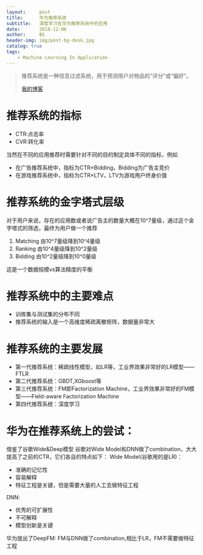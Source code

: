 ```yaml
---
layout:     post
title:      华为推荐系统
subtitle:   深度学习在华为推荐系统中的应用
date:       2018-12-06
author:     BS
header-img: img/post-bg-desk.jpg
catalog: true
tags:
    - Machine Learning In Application
---
```


> 推荐系统是一种信息过滤系统，用于预测用户对物品的“评分”或“偏好”。
> 
> [我的博客](http://bishengsjtu.github.io)

# 推荐系统的指标
- CTR:点击率
- CVR:转化率

当然在不同的应用推荐时需要针对不同的目的制定具体不同的指标，例如
- 在广告推荐系统中，指标为CTR×Bidding，Bidding为广告主竞价
- 在游戏推荐系统中，指标为CTR×LTV，LTV为游戏用户终身价值

# 推荐系统的金字塔式层级
对于用户来说，存在的应用数或者说广告主的数量大概在10^7量级，通过这个金字塔式的筛选，最终为用户做一个推荐

1. Matching 由10^7量级降到10^4量级
2. Ranking  由10^4量级降到10^2量级
3. Bidding  由10^2量级降到10^0量级

这是一个数据规模vs算法精度的平衡

# 推荐系统中的主要难点

- 训练集与测试集的分布不同
- 推荐系统的输入是一个高维度稀疏离散矩阵，数据量非常大

# 推荐系统的主要发展

- 第一代推荐系统：稀疏线性模型，如LR等，工业界效果非常好的LR模型——FTLR
- 第二代推荐系统：GBDT,XGboost等
- 第三代推荐系统：FM即Factorization Machine，工业界效果非常好的FM模型——Field-aware Factorization Machine
- 第四代推荐系统：深度学习

# 华为在推荐系统上的尝试：
借鉴了谷歌Wide&Deep模型
谷歌对Wide Model和DNN做了combination，大大提高了之前的CTR，它们各自的特点如下：
Wide Model(谷歌用的是LR)：
- 准确的记忆性
- 容易解释
- 特征工程是关键，但是需要大量的人工去做特征工程

DNN:
- 优秀的可扩展性
- 不可解释
- 模型创新是关键

华为提出了DeepFM:
FM与DNN做了combination,相比于LR，FM不需要做特征工程

